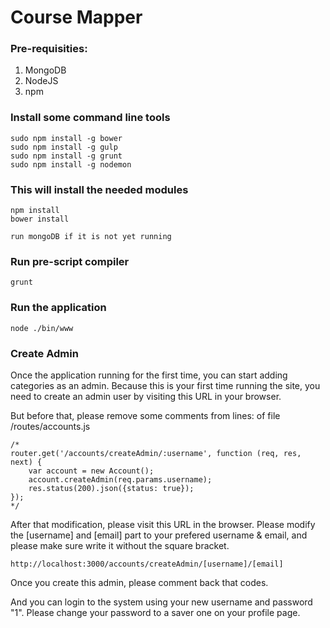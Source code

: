 # Course Mapper

### Pre-requisities:
1. MongoDB
2. NodeJS
3. npm

### Install some command line tools
```
sudo npm install -g bower
sudo npm install -g gulp
sudo npm install -g grunt
sudo npm install -g nodemon
```
### This will install the needed modules
```
npm install
bower install

run mongoDB if it is not yet running
```
### Run pre-script compiler
`grunt`

### Run the application
`node ./bin/www`

### Create Admin
Once the application running for the first time, you can start adding categories as an admin.
Because this is your first time running the site, you need to create an admin user by visiting this URL in your browser.

But before that, please remove some comments from lines:  of file /routes/accounts.js
```
/*
router.get('/accounts/createAdmin/:username', function (req, res, next) {
    var account = new Account();
    account.createAdmin(req.params.username);
    res.status(200).json({status: true});
});
*/
```

After that modification, please visit this URL in the browser.
Please modify the [username] and [email] part to your prefered username & email,
and please make sure write it without the square bracket.

`http://localhost:3000/accounts/createAdmin/[username]/[email]`

Once you create this admin, please comment back that codes.

And you can login to the system using your new username and password "1".
Please change your password to a saver one on your profile page.
